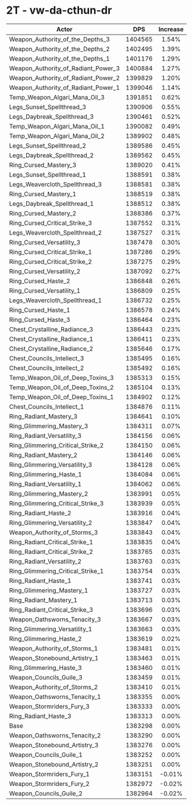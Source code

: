 # 2T - vw-da-cthun-dr
| Actor | DPS | Increase |
|---|:---:|:---:|
|Weapon_Authority_of_the_Depths_3|1404565|1.54%|
|Weapon_Authority_of_the_Depths_2|1402495|1.39%|
|Weapon_Authority_of_the_Depths_1|1401176|1.29%|
|Weapon_Authority_of_Radiant_Power_3|1400884|1.27%|
|Weapon_Authority_of_Radiant_Power_2|1399829|1.20%|
|Weapon_Authority_of_Radiant_Power_1|1399046|1.14%|
|Temp_Weapon_Algari_Mana_Oil_3|1391851|0.62%|
|Legs_Sunset_Spellthread_3|1390906|0.55%|
|Legs_Daybreak_Spellthread_3|1390461|0.52%|
|Temp_Weapon_Algari_Mana_Oil_1|1390082|0.49%|
|Temp_Weapon_Algari_Mana_Oil_2|1389902|0.48%|
|Legs_Sunset_Spellthread_2|1389586|0.45%|
|Legs_Daybreak_Spellthread_2|1389562|0.45%|
|Ring_Cursed_Mastery_3|1389020|0.41%|
|Legs_Sunset_Spellthread_1|1388591|0.38%|
|Legs_Weavercloth_Spellthread_3|1388581|0.38%|
|Ring_Cursed_Mastery_1|1388519|0.38%|
|Legs_Daybreak_Spellthread_1|1388512|0.38%|
|Ring_Cursed_Mastery_2|1388386|0.37%|
|Ring_Cursed_Critical_Strike_3|1387552|0.31%|
|Legs_Weavercloth_Spellthread_2|1387527|0.31%|
|Ring_Cursed_Versatility_3|1387478|0.30%|
|Ring_Cursed_Critical_Strike_1|1387286|0.29%|
|Ring_Cursed_Critical_Strike_2|1387275|0.29%|
|Ring_Cursed_Versatility_2|1387092|0.27%|
|Ring_Cursed_Haste_2|1386848|0.26%|
|Ring_Cursed_Versatility_1|1386809|0.25%|
|Legs_Weavercloth_Spellthread_1|1386732|0.25%|
|Ring_Cursed_Haste_1|1386578|0.24%|
|Ring_Cursed_Haste_3|1386464|0.23%|
|Chest_Crystalline_Radiance_3|1386443|0.23%|
|Chest_Crystalline_Radiance_1|1386411|0.23%|
|Chest_Crystalline_Radiance_2|1385646|0.17%|
|Chest_Councils_Intellect_3|1385495|0.16%|
|Chest_Councils_Intellect_2|1385492|0.16%|
|Temp_Weapon_Oil_of_Deep_Toxins_3|1385313|0.15%|
|Temp_Weapon_Oil_of_Deep_Toxins_2|1385104|0.13%|
|Temp_Weapon_Oil_of_Deep_Toxins_1|1384902|0.12%|
|Chest_Councils_Intellect_1|1384876|0.11%|
|Ring_Radiant_Mastery_3|1384641|0.10%|
|Ring_Glimmering_Mastery_3|1384311|0.07%|
|Ring_Radiant_Versatility_3|1384156|0.06%|
|Ring_Glimmering_Critical_Strike_2|1384150|0.06%|
|Ring_Radiant_Mastery_2|1384146|0.06%|
|Ring_Glimmering_Versatility_3|1384128|0.06%|
|Ring_Glimmering_Haste_1|1384084|0.06%|
|Ring_Radiant_Versatility_1|1384062|0.06%|
|Ring_Glimmering_Mastery_2|1383991|0.05%|
|Ring_Glimmering_Critical_Strike_3|1383939|0.05%|
|Ring_Radiant_Haste_2|1383916|0.04%|
|Ring_Glimmering_Versatility_2|1383847|0.04%|
|Weapon_Authority_of_Storms_3|1383843|0.04%|
|Ring_Radiant_Critical_Strike_1|1383835|0.04%|
|Ring_Radiant_Critical_Strike_2|1383765|0.03%|
|Ring_Radiant_Versatility_2|1383763|0.03%|
|Ring_Glimmering_Critical_Strike_1|1383754|0.03%|
|Ring_Radiant_Haste_1|1383741|0.03%|
|Ring_Glimmering_Mastery_1|1383727|0.03%|
|Ring_Radiant_Mastery_1|1383713|0.03%|
|Ring_Radiant_Critical_Strike_3|1383696|0.03%|
|Weapon_Oathsworns_Tenacity_3|1383667|0.03%|
|Ring_Glimmering_Versatility_1|1383663|0.03%|
|Ring_Glimmering_Haste_2|1383619|0.02%|
|Weapon_Authority_of_Storms_1|1383481|0.01%|
|Weapon_Stonebound_Artistry_1|1383463|0.01%|
|Ring_Glimmering_Haste_3|1383460|0.01%|
|Weapon_Councils_Guile_3|1383459|0.01%|
|Weapon_Authority_of_Storms_2|1383410|0.01%|
|Weapon_Oathsworns_Tenacity_1|1383355|0.00%|
|Weapon_Stormriders_Fury_3|1383333|0.00%|
|Ring_Radiant_Haste_3|1383313|0.00%|
|Base|1383298|0.00%|
|Weapon_Oathsworns_Tenacity_2|1383290|0.00%|
|Weapon_Stonebound_Artistry_3|1383276|0.00%|
|Weapon_Councils_Guile_1|1383252|0.00%|
|Weapon_Stonebound_Artistry_2|1383251|0.00%|
|Weapon_Stormriders_Fury_1|1383151|-0.01%|
|Weapon_Stormriders_Fury_2|1382972|-0.02%|
|Weapon_Councils_Guile_2|1382964|-0.02%|

